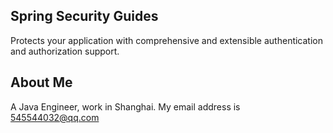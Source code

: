 Spring Security Guides
-----
Protects your application with comprehensive and extensible authentication and authorization support.



About Me
------
A Java Engineer, work in Shanghai. My email address is 545544032@qq.com
